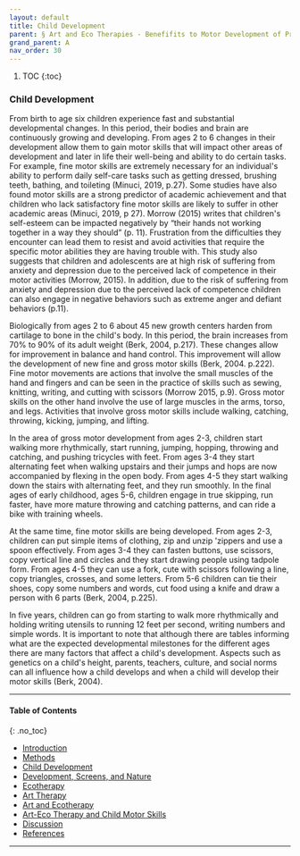 ```yaml
---
layout: default
title: Child Development
parent: § Art and Eco Therapies - Benefifits to Motor Development of Preschool-Age Children in the Screen Era  
grand_parent: A 
nav_order: 30
---
```

<style>
.dont-break-out {
  /* These are technically the same, but use both */
  overflow-wrap: break-word;
  word-wrap: break-word;

  -ms-word-break: break-all;
  /* This is the dangerous one in WebKit, as it breaks things wherever */
  word-break: break-all;
  /* Instead use this non-standard one: */
  word-break: break-word;
}

.youtube-container {
    position: relative;
    width: 100%;
    height: 0;
    padding-bottom: 56.25%;
}
.youtube-video {
    position: absolute;
    top: 0;
    left: 0;
    width: 100%;
    height: 100%;
}

</style>

<div class="dont-break-out" markdown="1">

1. TOC
{:toc}

### Child Development
From birth to age six children experience fast and substantial developmental changes. In this period, their bodies and brain are continuously growing and developing. From ages 2 to 6 changes in their development allow them to gain motor skills that will impact other areas of development and later in life their well-being and ability to do certain tasks. For example, fine motor skills are extremely necessary for an individual's ability to perform daily self-care tasks such as getting dressed, brushing teeth, bathing, and toileting (Minuci, 2019, p.27). Some studies have also found motor skills are a strong predictor of academic achievement and that children who lack satisfactory fine motor skills are likely to suffer in other academic areas (Minuci, 2019, p 27). Morrow (2015) writes that children's self-esteem can be impacted negatively by “their hands not working together in a way they should” (p. 11). Frustration from the difficulties they encounter can lead them to resist and avoid activities that require the specific motor abilities they are having trouble with. This study also suggests that children and adolescents are at high risk of suffering from anxiety and depression due to the perceived lack of competence in their motor activities (Morrow, 2015). In addition, due to the risk of suffering from anxiety and depression due to the perceived lack of competence children can also engage in negative behaviors such as extreme anger and defiant behaviors (p.11).

Biologically from ages 2 to 6 about 45 new growth centers harden from cartilage to bone in the child's body. In this period, the brain increases from 70% to 90% of its adult weight (Berk, 2004, p.217). These changes allow for improvement in balance and hand control. This improvement will allow the development of new fine and gross motor skills (Berk, 2004. p.222). Fine motor movements are actions that involve the small muscles of the hand and fingers and can be seen in the practice of skills such as sewing, knitting, writing, and cutting with scissors (Morrow 2015, p.9). Gross motor skills on the other hand involve the use of large muscles in the arms, torso, and legs. Activities that involve gross motor skills include walking, catching, throwing, kicking, jumping, and lifting.

In the area of gross motor development from ages 2-3, children start walking more rhythmically, start running, jumping, hopping, throwing and catching, and pushing tricycles with feet. From ages 3-4 they start alternating feet when walking upstairs and their jumps and hops are now accompanied by flexing in the open body. From ages 4-5 they start walking down the stairs with alternating feet, and they run smoothly. In the final ages of early childhood, ages 5-6, children engage in true skipping, run faster, have more mature throwing and catching patterns, and can ride a bike with training wheels.

At the same time, fine motor skills are being developed. From ages 2-3, children can put simple items of clothing, zip and unzip 'zippers and use a spoon effectively. From ages 3-4 they can fasten buttons, use scissors, copy vertical line and circles and they start drawing people using tadpole form. From ages 4-5 they can use a fork, cute with scissors following a line, copy triangles, crosses, and some letters. From 5-6 children can tie their shoes, copy some numbers and words, cut food using a knife and draw a person with 6 parts (Berk, 2004, p.225).

In five years, children can go from starting to walk more rhythmically and holding writing utensils to running 12 feet per second, writing numbers and simple words. It is important to note that although there are tables informing what are the expected developmental milestones for the different ages there are many factors that affect a child's development. Aspects such as genetics on a child's height, parents, teachers, culture, and social norms can all influence how a child develops and when a child will develop their motor skills (Berk, 2004).

***

#### Table of Contents
{: .no_toc}

<ul><li> <a href="/docs/A/art-and-eco-therapies-benefits-to-motor-development-of-preschool-age-children-in-the-screen-era-1/">Introduction</a></li><li> <a href="/docs/A/art-and-eco-therapies-benefits-to-motor-development-of-preschool-age-children-in-the-screen-era-2/">Methods</a></li><li> <a href="/docs/A/art-and-eco-therapies-benefits-to-motor-development-of-preschool-age-children-in-the-screen-era-3/">Child Development</a></li><li> <a href="/docs/A/art-and-eco-therapies-benefits-to-motor-development-of-preschool-age-children-in-the-screen-era-4/">Development, Screens, and Nature</a></li><li> <a href="/docs/A/art-and-eco-therapies-benefits-to-motor-development-of-preschool-age-children-in-the-screen-era-5/">Ecotherapy</a></li><li> <a href="/docs/A/art-and-eco-therapies-benefits-to-motor-development-of-preschool-age-children-in-the-screen-era-6/">Art Therapy</a></li><li> <a href="/docs/A/art-and-eco-therapies-benefits-to-motor-development-of-preschool-age-children-in-the-screen-era-7/">Art and Ecotherapy</a></li><li> <a href="/docs/A/art-and-eco-therapies-benefits-to-motor-development-of-preschool-age-children-in-the-screen-era-8/">Art-Eco Therapy and Child Motor Skills</a></li><li> <a href="/docs/A/art-and-eco-therapies-benefits-to-motor-development-of-preschool-age-children-in-the-screen-era-9/">Discussion</a></li><li> <a href="/docs/A/art-and-eco-therapies-benefits-to-motor-development-of-preschool-age-children-in-the-screen-era-10/">References</a></li></ul>

***

</div>
